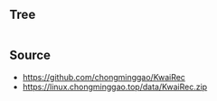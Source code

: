 
## Tree

```

```

## Source
- https://github.com/chongminggao/KwaiRec
- https://linux.chongminggao.top/data/KwaiRec.zip